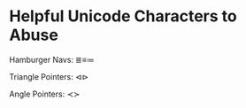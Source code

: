 Helpful Unicode Characters to Abuse
===================================

Hamburger Navs: ≣≡≔

Triangle Pointers: ⊲⊳

Angle Pointers: ≺≻

